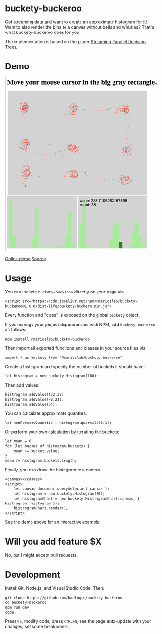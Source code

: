# buckety-buckeroo
Got streaming data and want to create an approximate histogram for it? Want to also render the bins to a canvas without bells and whistles? That's what buckety-buckeroo does for you.

The implementation is based on the paper [Streaming Parallel Decision Trees](http://jmlr.org/papers/volume11/ben-haim10a/ben-haim10a.pdf).

# Demo
![demo.png](demo.png)

[Online demo](https://marioslab.io/dump/buckety-buckeroo)
[Source](https://github.com/badlogic/buckety-buckeroo/blob/main/index.html)

# Usage
You can include `buckety-buckeroo` directly on your page via.
```
<script src="https://cdn.jsdelivr.net/npm/@marioslab/buckety-buckeroo@1.0.0/dist/iife/buckety-buckero.min.js">
```

Every function and "class" is exposed on the global `buckety` object.

If you manage your project dependencies with NPM, add `buckety-buckeroo` as follows:

```
npm install @marioslab/buckety-buckeroo
```

Then import all exported functions and classes in your source files via:

```
import * as buckety from "@marioslab/buckety-buckeroo"
```

Create a histogram and specify the number of buckets it should have:

```
let histogram = new buckety.Histogram(100);
```

Then add values:

```
histrogram.addValue(432.32);
histrogram.addValue(-0.21);
histrogram.addValue(64);
```

You can calculate approximate quantiles:

```
let tenPercentQuantile = histogram.quartile(0.1);
```

Or perform your own calculation by iterating the buckets:

```
let mean = 0;
for (let bucket of histogram.buckets) {
	mean += bucket.value;
}
mean /= histogram.buckets.length;
```

Finally, you can draw the histogram to a canvas.

```
<canvas></canvas>
<script>
	let canvas document.querySelector("canvas");
	let histogram = new buckety.Histogram(20);
	let histogramChart = new buckety.HistrogramChart(canvas, { histrogram: histogram });
	histrogramChart.render();
</script>
```

See the demo above for an interactive example.

# Will you add feature $X
No, but I might accept pull requests.

# Development
Install Git, Node.js, and Visual Studio Code. Then:

```
git clone https://github.com/badlogic/buckety-buckeroo
cd buckety-buckeroo
npm run dev
code.
```

Press `F5`, modify code, press `CTRL+S`, see the page auto-update with your changes, set some breakpoints.